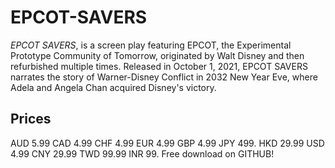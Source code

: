 # EPCOT-SAVERS
_EPCOT SAVERS_, is a screen play featuring EPCOT, the Experimental Prototype Community of Tomorrow, originated by Walt Disney and then refurbished multiple times.
Released in October 1, 2021, EPCOT SAVERS narrates the story of Warner-Disney Conflict in 2032 New Year Eve, where Adela and Angela Chan acquired Disney's victory.
## Prices
AUD   5.99
CAD   4.99
CHF   4.99
EUR   4.99
GBP   4.99
JPY 499.
HKD  29.99
USD   4.99
CNY  29.99
TWD  99.99
INR  99.
Free download on GITHUB!
